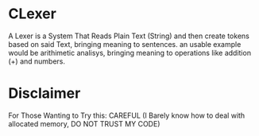 # CLexer

A Lexer is a System That Reads Plain Text (String) and then create tokens based on said Text, bringing meaning to sentences.
an usable example would be arithimetic analisys, bringing meaning to operations like addition (+) and numbers.

# Disclaimer

For Those Wanting to Try this: CAREFUL (I Barely know how to deal with allocated memory, DO NOT TRUST MY CODE)